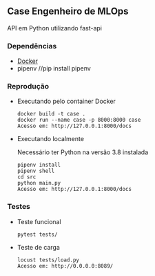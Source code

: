 ## Case Engenheiro de MLOps

API em Python utilizando fast-api

### Dependências
- [Docker](https://docs.docker.com/engine/install/)
- pipenv //pip install pipenv

### Reprodução
- Executando pelo container Docker

    ```
    docker build -t case .
    docker run --name case -p 8000:8000 case
    Acesso em: http://127.0.0.1:8000/docs
    ```
- Executando localmente
    
    Necessário ter Python na versão 3.8 instalada
    ```
    pipenv install
    pipenv shell
    cd src
    python main.py
    Acesso em: http://127.0.0.1:8000/docs
    ```

### Testes
- Teste funcional
    ```
    pytest tests/    
    ```    
- Teste de carga
    ```
    locust tests/load.py
    Acesso em: http://0.0.0.0:8089/
    ```